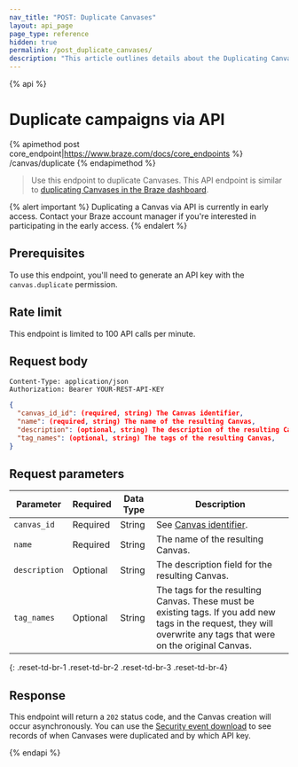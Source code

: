```yaml
---
nav_title: "POST: Duplicate Canvases"
layout: api_page
page_type: reference
hidden: true
permalink: /post_duplicate_canvases/
description: "This article outlines details about the Duplicating Canvases endpoint."
---
```


{% api %}
# Duplicate campaigns via API
{% apimethod post core_endpoint|https://www.braze.com/docs/core_endpoints %} 
/canvas/duplicate
{% endapimethod %}

> Use this endpoint to duplicate Canvases. This API endpoint is similar to [duplicating Canvases in the Braze dashboard][1].

{% alert important %}
Duplicating a Canvas via API is currently in early access. Contact your Braze account manager if you're interested in participating in the early access.
{% endalert %}

## Prerequisites

To use this endpoint, you'll need to generate an API key with the `canvas.duplicate` permission.

## Rate limit

This endpoint is limited to 100 API calls per minute.

## Request body

```
Content-Type: application/json
Authorization: Bearer YOUR-REST-API-KEY
```

```json
{
  "canvas_id_id": (required, string) The Canvas identifier,
  "name": (required, string) The name of the resulting Canvas,
  "description": (optional, string) The description of the resulting Canvas,
  "tag_names": (optional, string) The tags of the resulting Canvas,
}
```

## Request parameters

| Parameter | Required | Data Type | Description |
| --------- | ---------| --------- | ----------- |
|`canvas_id`| Required | String | See [Canvas identifier]({{site.baseurl}}/api/identifier_types/). |
|`name`| Required | String | The name of the resulting Canvas. |
|`description`| Optional | String | The description field for the resulting Canvas. |
|`tag_names` | Optional | String | The tags for the resulting Canvas. These must be existing tags. If you add new tags in the request, they will overwrite any tags that were on the original Canvas. |
{: .reset-td-br-1 .reset-td-br-2 .reset-td-br-3  .reset-td-br-4}

## Response

This endpoint will return a `202` status code, and the Canvas creation will occur asynchronously. You can use the [Security event download][2] to see records of when Canvases were duplicated and by which API key.

[1]: {{site.baseurl}}/user_guide/engagement_tools/campaigns/managing_campaigns/duplicating_segments_and_campaigns#duplicating-segments-campaigns-and-canvases
[2]: {{site.baseurl}}/user_guide/administrative/app_settings/company_settings/security_settings/?redirected=true#security-event-download

{% endapi %}